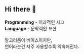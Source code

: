## Hi there 👋

**Programming** - 이과적인 사고 <br>
**Language** - 문학적인 표현 <br>
<br>
알고리즘이 베이스이지만, <br>
언어라는건 자주 사용할수록 익숙해진다.

<!--
**sj5black/sj5black** is a ✨ _special_ ✨ repository because its `README.md` (this file) appears on your GitHub profile.

Here are some ideas to get you started:

- 🔭 I’m currently working on ...
- 🌱 I’m currently learning ...
- 👯 I’m looking to collaborate on ...
- 🤔 I’m looking for help with ...
- 💬 Ask me about ...
- 📫 How to reach me: ...
- 😄 Pronouns: ...
- ⚡ Fun fact: ...
-->
